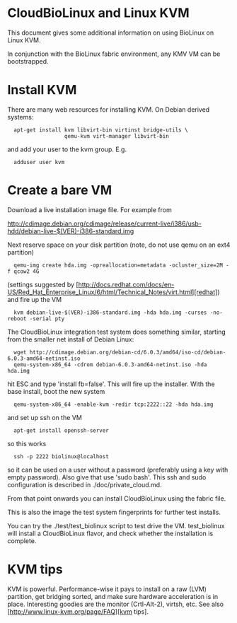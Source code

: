 # CloudBioLinux and Linux KVM

This document gives some additional information on using BioLinux on Linux KVM.

In conjunction with the BioLinux fabric environment, any KMV VM can be
bootstrapped.

# Install KVM

There are many web resources for installing KVM. On Debian derived systems:

      apt-get install kvm libvirt-bin virtinst bridge-utils \
                      qemu-kvm virt-manager libvirt-bin

and add your user to the kvm group. E.g.

      adduser user kvm
  
# Create a bare VM

Download a live installation image file. For example from

  http://cdimage.debian.org/cdimage/release/current-live/i386/usb-hdd/debian-live-$(VER)-i386-standard.img
  
Next reserve space on your disk partition (note, do not use qemu on an ext4 partition)

      qemu-img create hda.img -opreallocation=metadata -ocluster_size=2M -f qcow2 4G

(settings suggested by [http://docs.redhat.com/docs/en-US/Red_Hat_Enterprise_Linux/6/html/Technical_Notes/virt.html][redhat]) and fire up the VM

      kvm debian-live-$(VER)-i386-standard.img -hda hda.img -curses -no-reboot -serial pty

The CloudBioLinux integration test system does something similar, starting from
the smaller net install of Debian Linux:

      wget http://cdimage.debian.org/debian-cd/6.0.3/amd64/iso-cd/debian-6.0.3-amd64-netinst.iso
      qemu-system-x86_64 -cdrom debian-6.0.3-amd64-netinst.iso -hda hda.img

hit ESC and type 'install fb=false'. This will fire up the installer. With the
base install, boot the new system 

      qemu-system-x86_64 -enable-kvm -redir tcp:2222::22 -hda hda.img

and set up ssh on the VM

      apt-get install openssh-server

so this works

      ssh -p 2222 biolinux@localhost

so it can be used on a user without a password (preferably using a key with
empty password). Also give that use 'sudo bash'. This ssh and sudo
configuration is described in ./doc/private_cloud.md.

From that point onwards you can install CloudBioLinux using the fabric file.

This is also the image the test system fingerprints for further test installs.

You can try the ./test/test_biolinux script to test drive the VM. test_biolinux
will install a CloudBioLinux flavor, and check whether the installation is
complete.


# KVM tips

KVM is powerful. Performance-wise it pays to install on a raw (LVM) partition,
get bridging sorted, and make sure hardware acceleration is in place.
Interesting goodies are the monitor (Crtl-Alt-2), virtsh, etc. See also
[http://www.linux-kvm.org/page/FAQ][kvm tips].
